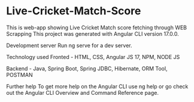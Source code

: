# Live-Cricket-Match-Score
This is web-app showing Live Cricket Match score fetching through WEB Scrapping
This project was generated with Angular CLI version 17.0.0.

Development server
Run ng serve for a dev server. 

Technology used
Fronted - HTML, CSS, Angular JS 17, NPM, NODE JS

Backend - Java, Spring Boot, Spring JDBC, Hibernate, ORM Tool, POSTMAN

Further help
To get more help on the Angular CLI use ng help or go check out the Angular CLI Overview and Command Reference page.
